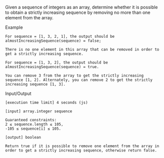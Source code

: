 Given a sequence of integers as an array, determine whether it is possible to obtain a strictly increasing sequence by removing no more than one element from the array.

Example

    For sequence = [1, 3, 2, 1], the output should be
    almostIncreasingSequence(sequence) = false;

    There is no one element in this array that can be removed in order to get a strictly increasing sequence.

    For sequence = [1, 3, 2], the output should be
    almostIncreasingSequence(sequence) = true.

    You can remove 3 from the array to get the strictly increasing sequence [1, 2]. Alternately, you can remove 2 to get the strictly increasing sequence [1, 3].

Input/Output

    [execution time limit] 4 seconds (js)

    [input] array.integer sequence

    Guaranteed constraints:
    2 ≤ sequence.length ≤ 105,
    -105 ≤ sequence[i] ≤ 105.

    [output] boolean

    Return true if it is possible to remove one element from the array in order to get a strictly increasing sequence, otherwise return false.
